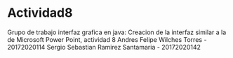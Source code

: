 # Actividad8
Grupo de trabajo interfaz grafica en java: Creacion de la interfaz similar a la de Microsoft Power Point, actividad 8
Andres Felipe Wilches Torres - 20172020114
Sergio Sebastian Ramirez Santamaria - 20172020142
